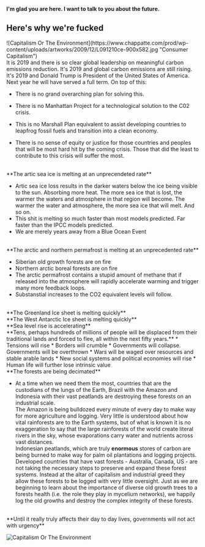 **I'm glad you are here. I want to talk to you about the future.**

<h2>Here's why we're fucked</h2>
![Capitalism Or The Environment](https://www.chappatte.com/prod/wp-content/uploads/artworks/2009/12/L091210ce-900x582.jpg "Consumer Capitalism")
<br/>
It is 2019 and there is so clear global leadership on meaningful carbon emissions reduction. It's 2019 and global carbon emissions are still rising. It's 2019 and Donald Trump is President of the United States of America. Next year he will have served a full term. On top of this: 

* There is no grand overarching plan for solving this. 

* There is no Manhattan Project for a technological solution to the C02 crisis.

* This is no Marshall Plan equivalent to assist developing countries to leapfrog fossil fuels and transition into a clean economy.

* There is no sense of equity or justice for those countries and peoples that will be most hard hit by the coming crisis. Those that did the least to contribute to this crisis will suffer the most.

<br/>
**The artic sea ice is melting at an unprecendeted rate**

* Artic sea ice loss results in the darker waters below the ice being visible to the sun. Absorbing more heat. The more sea ice that is lost, the warmer the waters and atmosphere in that region will become. The warmer the water and atmosphere, the more sea ice that will melt. And so on.
* This shit is melting so much faster than most models predicted. Far faster than the IPCC models predicted.
* We are merely years away from a Blue Ocean Event

<br/>
**The arctic and northern permafrost is melting at an unprecedented rate**

* Siberian old growth forests are on fire
* Northern arctic boreal forests are on fire
* The arctic permafrost contains a stupid amount of methane that if released into the atmosphere will rapidly accelerate warming and trigger many more feedback loops.
* Substanstial increases to the CO2 equivalent levels will follow.

<br/>
**The Greenland Ice sheet is melting quickly**

<br/>
**The West Antarctic Ice sheet is melting quickly**

<br/>
**Sea level rise is accelerating**

<br/>
**Tens, perhaps hundreds of millions of people will be displaced from their traditional lands and forced to flee, all within the next fifty years.**
* Tensions will rise
* Borders will crumble
* Governments will collapse. Governments will be overthrown
* Wars will be waged over resources and stable arable lands
* New social systems and political economies will rise
* Human life will further lose intrinsic value

<br/>
**The forests are being decimated**

* At a time when we need them the most, countries that are the custodians of the lungs of the Earth, Brazil with the Amazon and Indonesia with their vast peatlands are destroying these forests on an industrial scale. <br/>The Amazon is being bulldozed every minute of every day to make way for more agriculture and logging. Very little is understood about how vital rainforests are to the Earth systems, but of what is known it is no exaggeration to say that the large rainforests of the world create literal rivers in the sky, whose evaporations carry water and nutrients across vast distances. <br/>Indonesian peatlands, which are truly **enormous** stores of carbon are being burned to make way for palm oil plantations and logging projects. <br/>Developed countries that have vast forests - Australia, Canada, US - are not taking the necessary steps to preserve and expand these forest systems. Instead at the altar of capitalism and industrial greed they allow these forests to be logged with very little oversight. Just as we are beginning to learn about the importance of diverse old growth trees to a forests health (i.e. the role they play in mycelium networks), we happily log the old growths and destroy the complex integrity of these forests.


<br/>
**Until it really truly affects their day to day lives, governments will not act with urgency**

![Capitalism Or The Environment](https://www.chappatte.com/prod/wp-content/uploads/2018/10/I181010c-small-500x280.jpg "Consumer Capitalism")

